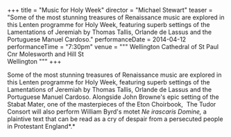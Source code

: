 +++
title = "Music for Holy Week"
director = "Michael Stewart"
teaser = "Some of the most stunning treasures of Renaissance music are explored in this Lenten programme for Holy Week, featuring superb settings of the Lamentations of Jeremiah by Thomas Tallis, Orlande de Lassus and the Portuguese Manuel Cardoso."
performanceDate = 2014-04-12
performanceTime = "7:30pm"
venue = """
Wellington Cathedral of St Paul  
Cnr Molesworth and Hill St  
Wellington
"""
+++

Some of the most stunning treasures of Renaissance music are explored in this Lenten programme for Holy Week, featuring superb settings of the Lamentations of Jeremiah by Thomas Tallis, Orlande de Lassus and the Portuguese Manuel Cardoso. Alongside John Browne's epic setting of the Stabat Mater, one of the masterpieces of the Eton Choirbook,  The Tudor Consort will also perform William Byrd's motet *Ne irascaris Domine,* a plaintive text that can be read as a cry of despair from a persecuted people in Protestant England*.*
